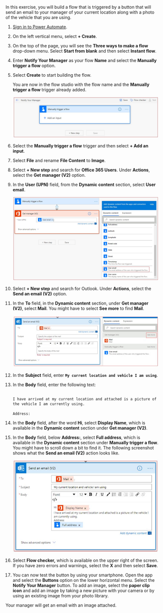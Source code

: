 In this exercise, you will build a flow that is triggered by a button that will send an email to your manager
of your current location along with a photo of the vehicle that you are using.

1.  [Sign in to Power Automate](https://flow.microsoft.com/?azure-portal=true). 

1.  On the left vertical menu, select **+ Create**.

1.  On the top of the page, you will see the **Three ways to make a flow** drop-down menu. Select **Start from blank** 
	and then select **Instant flow**.

1.  Enter **Notify Your Manager** as your flow **Name** and select the 
	**Manually trigger a flow** option.

1.  Select **Create** to start building the flow.

    You are now in the flow studio with the flow name and the **Manually trigger a flow** 
	trigger already added.

    ![Notify manager trigger](../media/notify-manager-trigger.jpg)

1.  Select the **Manually trigger a flow** trigger and then select **+ Add an input**.

1.  Select **File** and rename **File Content** to **Image**.

1.  Select **+ New step** and search for **Office 365 Users**. Under **Actions**, select the **Get manager (V2)** option.

1. In the **User (UPN)** field, from the **Dynamic content** section, select **User email**.

    ![Get manager](../media/get-manager-v2.jpg)

1. Select **+ New step** and search for Outlook. Under **Actions**, select the **Send an email (V2)** option.

1. In the **To** field, in the **Dynamic content** section, under **Get manager (V2)**, select **Mail**. You might have to select **See more** to find **Mail**.

   ![mail](../media/mail.jpg)

12. In the **Subject** field, enter **```My current location and vehicle I am using```**.

13. In the **Body** field, enter the following text:

    ```Hi
	
    I have arrived at my current location and attached is a picture of the vehicle I am currently using.
	
    Address:
    ```

14. In the **Body** field, after the word **Hi**, select **Display Name**, which is available in the **Dynamic content** section under **Get manager (V2)**.

15. In the **Body** field, below **Address:**, select **Full address**, which is available in the **Dynamic content** section under **Manually trigger a flow**. You might have to scroll down a bit to find it. The following screenshot shows what the **Send an email (V2)** action looks like.

    ![Send an email body](../media/send-email-body.jpg)

16. Select **Flow checker,** which is available on the upper right of the screen. If you have zero errors and warnings, select the **X** and then select **Save**.

17. You can now test the button by using your smartphone. Open the app and select the **Buttons** option on the lower horizontal menu. Select the **Notify Your Manager** button. To add an image, select the **paper clip icon** and add an image by taking a new picture with your camera or by using an existing image from your photo library.

Your manager will get an email with an image attached.
